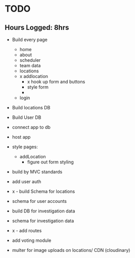 # TODO

## Hours Logged: 8hrs

* Build every page
    - home
    - about
    - scheduler
    - team data
    - locations
    - x addlocation
        - x hook up form and buttons
        - style form
        - 
    - login

* Build locations DB

* Build User DB

* connect app to db

* host app

* style pages:
    - addLocation
        - figure out form styling

* build by MVC standards

* add user auth

*  x - build Schema for locations

* schema for user accounts

* build DB for investigation data

* schema for investigation data

* x - add routes 

* add voting module 

* multer for image uploads on locations/ CDN (cloudinary)
